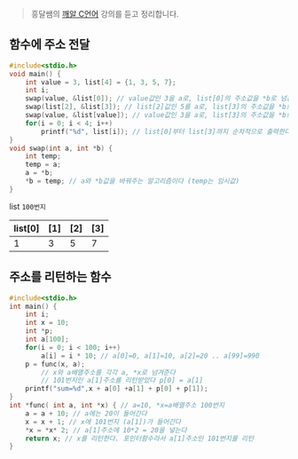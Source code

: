 > 흥달쌤의 [깨알 C언어](https://www.youtube.com/playlist?list=PLdaE6YENrbZA8sXCvVBUWjFwFI2zb4tlK0) 강의를 듣고 정리합니다.

## 함수에 주소 전달

```c
#include<stdio.h>
void main() {
	int value = 3, list[4] = {1, 3, 5, 7};
	int i;
	swap(value, &list[0]); // value값인 3을 a로, list[0]의 주소값을 *b로 넘긴다
	swap(list[2], &list[3]); // list[2]값인 5를 a로, list[3]의 주소값을 *b로 넘긴다
	swap(value, &list[value]); // value값인 3을 a로, list[3]의 주소값을 *b로 넘긴다
	for(i = 0; i < 4; i++)
		printf("%d", list[i]); // list[0]부터 list[3]까지 순차적으로 출력한다
}
void swap(int a, int *b) {
	int temp;
	temp = a;
	a = *b;
	*b = temp; // a와 *b값을 바꿔주는 알고리즘이다 (temp는 임시값)
}
```

list `100번지`

| list[0] | [1] | [2] | [3] |
| ------- | --- | --- | --- |
| 1       | 3   | 5   | 7   |

## 주소를 리턴하는 함수

```c
#include<stdio.h>
int main() {
	int i;
	int x = 10;
	int *p;
	int a[100];
	for(i = 0; i < 100; i++)
		a[i] = i * 10; // a[0]=0, a[1]=10, a[2]=20 .. a[99]=990
	p = func(x, a);
		// x와 a배열주소를 각각 a, *x로 넘겨준다
		// 101번지인 a[1]주소를 리턴받았다 p[0] = a[1]
	printf("sum=%d",x + a[0] +a[1] + p[0] + p[1]);
}
int *func( int a, int *x) { // a=10, *x=a배열주소 100번지
	a = a + 10; // a에는 20이 들어간다
	x = x + 1; // x에 101번지 (a[1])가 들어간다
	*x = *x* 2; // a[1]주소에 10*2 = 20을 넣는다
	return x; // x를 리턴한다. 포인터함수라서 a[1]주소인 101번지를 리턴
}
```
